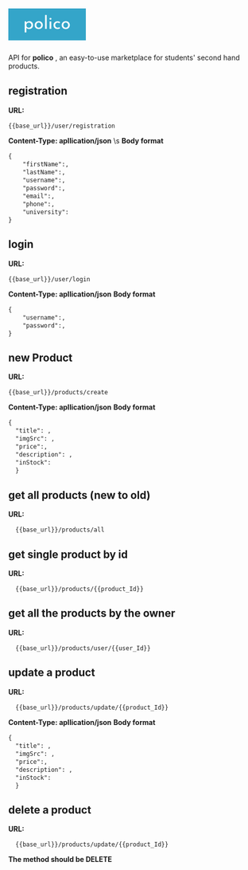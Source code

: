 # ![alt text](https://raw.githubusercontent.com/logolica99/polico/main/images/icon.png)

API for **polico** , an easy-to-use marketplace for students' second hand products.

## registration

**URL:**

```
{{base_url}}/user/registration
```

**Content-Type: apllication/json** \s
**Body format**

```
{
    "firstName":,
    "lastName":,
    "username":,
    "password":,
    "email":,
    "phone":,
    "university":
}
```

## login

**URL:**

```
{{base_url}}/user/login
```

**Content-Type: apllication/json**
**Body format**

```
{
    "username":,
    "password":,
}
```

## new Product

**URL:**

```
{{base_url}}/products/create
```

**Content-Type: apllication/json**
**Body format**

```
{
  "title": ,
  "imgSrc": ,
  "price":,
  "description": ,
  "inStock":
  }
```

## get all products (new to old)

**URL:**

```
  {{base_url}}/products/all
```

## get single product by id

**URL:**

```
  {{base_url}}/products/{{product_Id}}
```

## get all the products by the owner

**URL:**

```
  {{base_url}}/products/user/{{user_Id}}
```

## update a product

**URL:**

```
  {{base_url}}/products/update/{{product_Id}}
```

**Content-Type: apllication/json**
**Body format**

```
{
  "title": ,
  "imgSrc": ,
  "price":,
  "description": ,
  "inStock":
  }
```

## delete a product

**URL:**

```
  {{base_url}}/products/update/{{product_Id}}
```

**The method should be DELETE**
